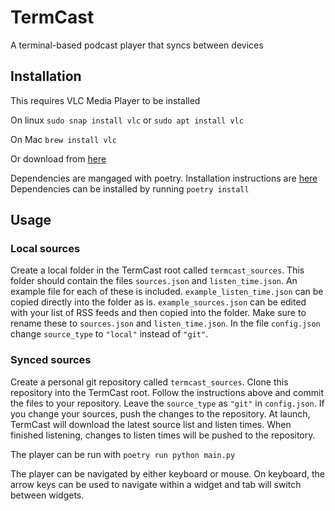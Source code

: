 # TermCast
A terminal-based podcast player that syncs between devices

## Installation
This requires VLC Media Player to be installed

On linux
`sudo snap install vlc`
or
`sudo apt install vlc`

On Mac
`brew install vlc`

Or download from [here](https://www.videolan.org/vlc/)

Dependencies are mangaged with poetry. Installation instructions are [here](https://python-poetry.org/docs/)
Dependencies can be installed by running
`poetry install`

## Usage

### Local sources
Create a local folder in the TermCast root called `termcast_sources`. This folder should contain the files `sources.json` and `listen_time.json`. An example file for each of these is included. `example_listen_time.json` can be copied directly into the folder as is. `example_sources.json` can be edited with your list of RSS feeds and then copied into the folder. Make sure to rename these to `sources.json` and `listen_time.json`. In the file `config.json` change `source_type` to `"local"` instead of `"git"`.

### Synced sources
Create a personal git repository called `termcast_sources`. Clone this repository into the TermCast root. Follow the instructions above and commit the files to your repository. Leave the `source_type` as `"git"` in `config.json`. If you change your sources, push the changes to the repository. At launch, TermCast will download the latest source list and listen times. When finished listening, changes to listen times will be pushed to the repository.

The player can be run with
`poetry run python main.py`

The player can be navigated by either keyboard or mouse.
On keyboard, the arrow keys can be used to navigate within a widget and tab will switch between widgets.
